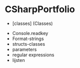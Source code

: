 # CSharpPortfolio

+ [classes] (Classes)

-  Console.readkey
-  Format-strings
-  structs-classes
-  parameters
-  regular expressions
- lijsten
